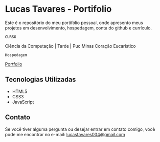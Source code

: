 # Lucas Tavares - Portifolio

Este é o repositório do meu portifólio pessoal, onde apresento meus projetos em desenvolvimento, hospedagem, conta do github e currículo.

`CURSO` 

Ciência da Computação | Tarde | Puc Minas Coração Eucaristico

`Hospedagem`  

[Portfolio](https://tavaresslc.github.io/Portfolio/)

## Tecnologias Utilizadas

- HTML5
- CSS3
- JavaScript

## Contato

Se você tiver alguma pergunta ou desejar entrar em contato comigo, você pode me encontrar no e-mail: [lucastavares004@gmail.com](lucastavares004@gmail.com)
